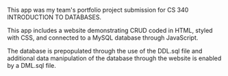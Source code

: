 This app was my team's portfolio project submission for CS 340 INTRODUCTION TO DATABASES. 

This app includes a website demonstrating CRUD coded in HTML, styled with CSS, and connected to a MySQL database through JavaScript.

The database is prepopulated through the use of the DDL.sql file and additional data manipulation of the database through the website is enabled by a DML.sql file.
